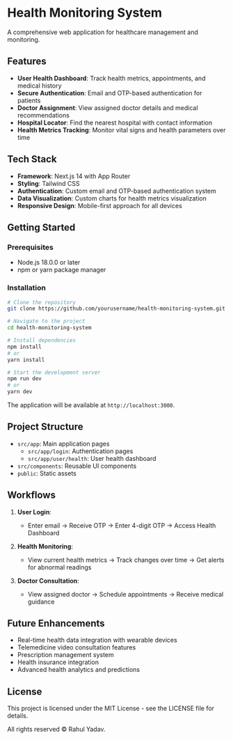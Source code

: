 # Health Monitoring System

A comprehensive web application for healthcare management and monitoring.

## Features

- **User Health Dashboard**: Track health metrics, appointments, and medical history
- **Secure Authentication**: Email and OTP-based authentication for patients
- **Doctor Assignment**: View assigned doctor details and medical recommendations
- **Hospital Locator**: Find the nearest hospital with contact information
- **Health Metrics Tracking**: Monitor vital signs and health parameters over time

## Tech Stack

- **Framework**: Next.js 14 with App Router
- **Styling**: Tailwind CSS
- **Authentication**: Custom email and OTP-based authentication system
- **Data Visualization**: Custom charts for health metrics visualization
- **Responsive Design**: Mobile-first approach for all devices

## Getting Started

### Prerequisites

- Node.js 18.0.0 or later
- npm or yarn package manager

### Installation

```bash
# Clone the repository
git clone https://github.com/yourusername/health-monitoring-system.git

# Navigate to the project
cd health-monitoring-system

# Install dependencies
npm install
# or
yarn install

# Start the development server
npm run dev
# or
yarn dev
```

The application will be available at `http://localhost:3000`.

## Project Structure

- `src/app`: Main application pages
  - `src/app/login`: Authentication pages
  - `src/app/user/health`: User health dashboard
- `src/components`: Reusable UI components
- `public`: Static assets

## Workflows

1. **User Login**:

   - Enter email → Receive OTP → Enter 4-digit OTP → Access Health Dashboard

2. **Health Monitoring**:

   - View current health metrics → Track changes over time → Get alerts for abnormal readings

3. **Doctor Consultation**:
   - View assigned doctor → Schedule appointments → Receive medical guidance

## Future Enhancements

- Real-time health data integration with wearable devices
- Telemedicine video consultation features
- Prescription management system
- Health insurance integration
- Advanced health analytics and predictions

## License

This project is licensed under the MIT License - see the LICENSE file for details.

All rights reserved © Rahul Yadav.
